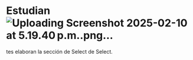 # Estudian![Uploading Screenshot 2025-02-10 at 5.19.40 p.m..png…]()
tes elaboran la sección de Select de Select.

